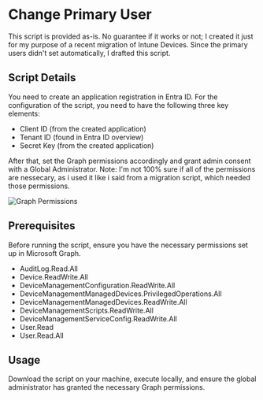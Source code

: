# Change Primary User

This script is provided as-is. No guarantee if it works or not; I created it just for my purpose of a recent migration of Intune Devices. Since the primary users didn't set automatically, I drafted this script.

## Script Details

You need to create an application registration in Entra ID. For the configuration of the script, you need to have the following three key elements:

- Client ID (from the created application)
- Tenant ID (found in Entra ID overview)
- Secret Key (from the created application)

After that, set the Graph permissions accordingly and grant admin consent with a Global Administrator.
Note: I'm not 100% sure if all of the permissions are nessecary, as i used it like i said from a migration script, which needed those permissions.

![Graph Permissions](https://github.com/H4L-MKIII/Intune/blob/main/Graph/PrimaryUser/GraphPermissions.png)

## Prerequisites

Before running the script, ensure you have the necessary permissions set up in Microsoft Graph.

- AuditLog.Read.All
- Device.ReadWrite.All
- DeviceManagementConfiguration.ReadWrite.All
- DeviceManagementManagedDevices.PrivilegedOperations.All
- DeviceManagementManagedDevices.ReadWrite.All
- DeviceManagementScripts.ReadWrite.All
- DeviceManagementServiceConfig.ReadWrite.All
- User.Read
- User.Read.All

## Usage

Download the script on your machine, execute locally, and ensure the global administrator has granted the necessary Graph permissions.
